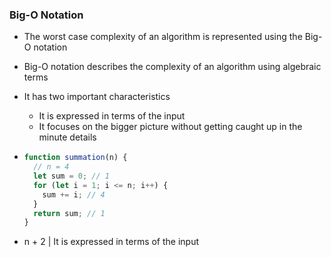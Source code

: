 ### Big-O Notation

- The worst case complexity of an algorithm is represented using the Big-O notation
- Big-O notation describes the complexity of an algorithm using algebraic terms
- It has two important characteristics

  - It is expressed in terms of the input
  - It focuses on the bigger picture without getting caught up in the minute details

- ```js
  function summation(n) {
    // n = 4
    let sum = 0; // 1
    for (let i = 1; i <= n; i++) {
      sum += i; // 4
    }
    return sum; // 1
  }
  ```
- n + 2 | It is expressed in terms of the input
